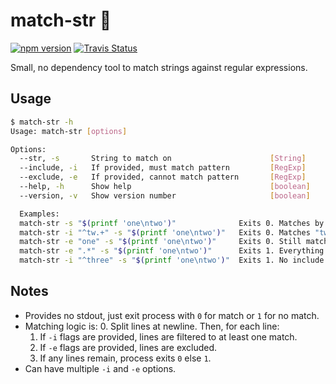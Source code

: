 match-str 🧵
============

[![npm version][npm_img]][npm_site]
[![Travis Status][trav_img]][trav_site]

Small, no dependency tool to match strings against regular expressions.

## Usage

```sh
$ match-str -h
Usage: match-str [options]

Options:
  --str, -s       String to match on                      [String]
  --include, -i   If provided, must match pattern         [RegExp]
  --exclude, -e   If provided, cannot match pattern       [RegExp]
  --help, -h      Show help                               [boolean]
  --version, -v   Show version number                     [boolean]

  Examples:
  match-str -s "$(printf 'one\ntwo')"              Exits 0. Matches by default.
  match-str -i "^tw.+" -s "$(printf 'one\ntwo')"   Exits 0. Matches "two" at line start.
  match-str -e "one" -s "$(printf 'one\ntwo')"     Exits 0. Still matches "two".
  match-str -e ".*" -s "$(printf 'one\ntwo')"      Exits 1. Everything excluded.
  match-str -i "^three" -s "$(printf 'one\ntwo')"  Exits 1. No include match.
```

## Notes

* Provides no stdout, just exit process with `0` for match or `1` for no match.
* Matching logic is:
    0. Split lines at newline. Then, for each line:
    1. If `-i` flags are provided, lines are filtered to at least one match.
    2. If `-e` flags are provided, lines are excluded.
    3. If any lines remain, process exits `0` else `1`.
* Can have multiple `-i` and `-e` options.

[npm_img]: https://badge.fury.io/js/match-str.svg
[npm_site]: http://badge.fury.io/js/match-str
[trav_img]: https://api.travis-ci.com/FormidableLabs/match-str.svg
[trav_site]: https://travis-ci.com/FormidableLabs/match-str
